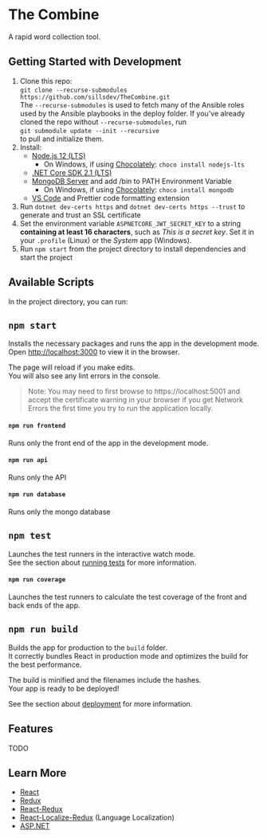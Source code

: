 # The Combine

A rapid word collection tool.

## Getting Started with Development

1. Clone this repo:<br>
   `git clone --recurse-submodules https://github.com/sillsdev/TheCombine.git`<br>
   The `--recurse-submodules` is used to fetch many of the Ansible roles used by the Ansible playbooks in the deploy folder. If you've already cloned the repo without `--recurse-submodules`, run<br>
   `git submodule update --init --recursive`<br>
   to pull and initialize them.
2. Install:
   - [Node.js 12 (LTS)](https://nodejs.org/en/)
     - On Windows, if using [Chocolately][chocolately]: `choco install nodejs-lts`
   - [.NET Core SDK 2.1 (LTS)](https://dotnet.microsoft.com/download/dotnet-core/2.1)
   - [MongoDB Server](https://www.mongodb.com/download-center/community) and add /bin to PATH Environment Variable
     - On Windows, if using [Chocolately][chocolately]: `choco install mongodb`
   - [VS Code](https://code.visualstudio.com/download) and Prettier code formatting extension
3. Run `dotnet dev-certs https` and `dotnet dev-certs https --trust` to generate and trust an SSL certificate
4. Set the environment variable `ASPNETCORE_JWT_SECRET_KEY` to a string **containing at least 16 characters**, such as *This is a secret key*. Set it in your `.profile` (Linux) or the *System* app (Windows).
5. Run `npm start` from the project directory to install dependencies and start the project

[chocolately]: https://chocolatey.org/

## Available Scripts

In the project directory, you can run:

## `npm start`

Installs the necessary packages and runs the app in the development mode.<br>
Open [http://localhost:3000](http://localhost:3000) to view it in the browser.

The page will reload if you make edits.<br>
You will also see any lint errors in the console.

> Note: You may need to first browse to https://localhost:5001 and accept the certificate warning in your
  browser if you get Network Errors the first time you try to run the application locally.

#### `npm run frontend`

Runs only the front end of the app in the development mode.

#### `npm run api`

Runs only the API

#### `npm run database`

Runs only the mongo database

## `npm test`

Launches the test runners in the interactive watch mode.<br>
See the section about [running tests](https://facebook.github.io/create-react-app/docs/running-tests) for more information.

#### `npm run coverage`

Launches the test runners to calculate the test coverage of the front and back ends of the app.

## `npm run build`

Builds the app for production to the `build` folder.<br>
It correctly bundles React in production mode and optimizes the build for the best performance.

The build is minified and the filenames include the hashes.<br>
Your app is ready to be deployed!

See the section about [deployment](https://facebook.github.io/create-react-app/docs/deployment) for more information.

## Features

TODO

## Learn More

- [React](https://reactjs.org/)
- [Redux](https://redux.js.org/)
- [React-Redux](https://redux.js.org/basics/usage-with-react)
- [React-Localize-Redux](https://ryandrewjohnson.github.io/react-localize-redux/) (Language Localization)
- [ASP.NET](https://docs.microsoft.com/en-us/aspnet/core/getting-started/?view=aspnetcore-2.2)
